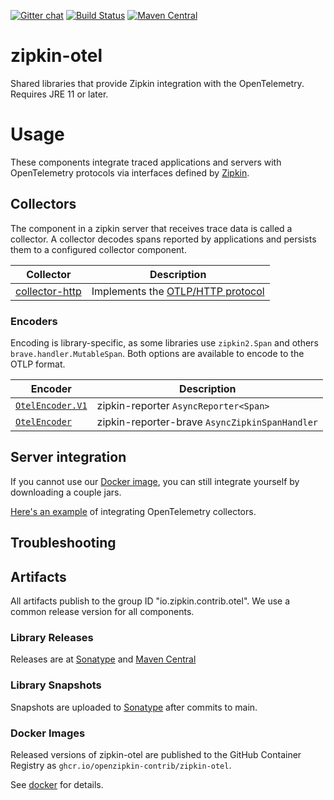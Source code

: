 [![Gitter chat](http://img.shields.io/badge/gitter-join%20chat%20%E2%86%92-brightgreen.svg)](https://gitter.im/openzipkin/zipkin)
[![Build Status](https://github.com/openzipkin-contrib/zipkin-otel/workflows/test/badge.svg)](https://github.com/openzipkin-contrib/zipkin-otel/actions?query=workflow%3Atest)
[![Maven Central](https://img.shields.io/maven-central/v/io.zipkin.contrib.otel/zipkin-module-otel.svg)](https://search.maven.org/search?q=g:io.zipkin.contrib.otel%20AND%20a:zipkin-module-otel)

# zipkin-otel
Shared libraries that provide Zipkin integration with the OpenTelemetry. Requires JRE 11 or later.

# Usage
These components integrate traced applications and servers with OpenTelemetry protocols
via interfaces defined by [Zipkin](https://github.com/openzipkin/zipkin).

## Collectors
The component in a zipkin server that receives trace data is called a
collector. A collector decodes spans reported by applications and
persists them to a configured collector component.

| Collector                          | Description                                                                             |
|------------------------------------|-----------------------------------------------------------------------------------------|
| [collector-http](./collector-http) | Implements the [OTLP/HTTP protocol](https://opentelemetry.io/docs/specs/otlp/#otlphttp) |

### Encoders

Encoding is library-specific, as some libraries use `zipkin2.Span` and others
`brave.handler.MutableSpan`. Both options are available to encode to the
OTLP format.

| Encoder                                   | Description                                    |
|-------------------------------------------|------------------------------------------------|
| [`OtelEncoder.V1`](./encoder-otel-zipkin) | zipkin-reporter `AsyncReporter<Span>`          |
| [`OtelEncoder`](./encoder-otel-brave)     | zipkin-reporter-brave `AsyncZipkinSpanHandler` |

## Server integration

If you cannot use our [Docker image](./docker/README.md), you can still integrate
yourself by downloading a couple jars.

[Here's an example](module#quick-start) of integrating OpenTelemetry collectors.

## Troubleshooting

## Artifacts
All artifacts publish to the group ID "io.zipkin.contrib.otel". We use a common
release version for all components.

### Library Releases
Releases are at [Sonatype](https://oss.sonatype.org/content/repositories/releases) and  [Maven Central](http://search.maven.org/#search%7Cga%7C1%7Cg%3A%22io.zipkin.contrib.otel%22)

### Library Snapshots
Snapshots are uploaded to [Sonatype](https://oss.sonatype.org/content/repositories/snapshots) after
commits to main.

### Docker Images
Released versions of zipkin-otel are published to the GitHub Container Registry
as `ghcr.io/openzipkin-contrib/zipkin-otel`.

See [docker](./docker) for details.
